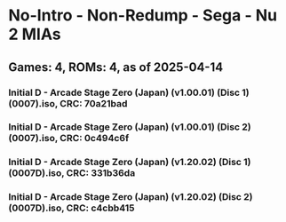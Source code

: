 # No-Intro - Non-Redump - Sega - Nu 2 MIAs
## Games: 4, ROMs: 4, as of 2025-04-14

### Initial D - Arcade Stage Zero (Japan) (v1.00.01) (Disc 1) (0007).iso, CRC: 70a21bad
### Initial D - Arcade Stage Zero (Japan) (v1.00.01) (Disc 2) (0007).iso, CRC: 0c494c6f
### Initial D - Arcade Stage Zero (Japan) (v1.20.02) (Disc 1) (0007D).iso, CRC: 331b36da
### Initial D - Arcade Stage Zero (Japan) (v1.20.02) (Disc 2) (0007D).iso, CRC: c4cbb415

